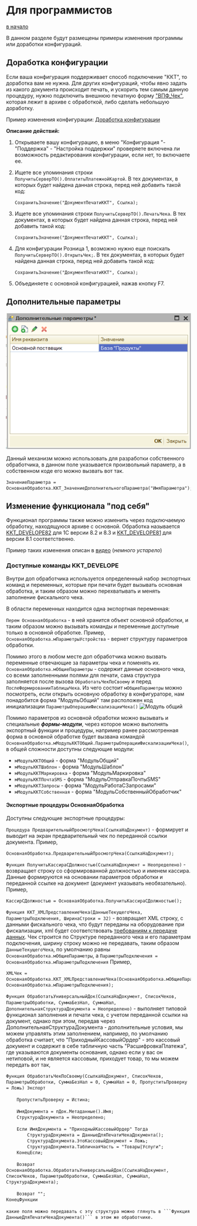 # Для программистов #

[в начало](README.md#навигация)

В данном разделе будут размещены примеры изменения программы или доработки конфигураций.

## Доработка конфигурации ##

Если ваша конфигурация поддерживает способ подключение "ККТ", то доработка вам не нужна. Для других конфигураций, чтобы явно задать из какого документа происходит печать, и ускорить тем самым данную процедуру, нужно подключить внешнюю печатную форму ["ВПФ_Чек"](instruction.md#структура-архива-с-обработкой), которая лежит в архиве с обработкой, либо сделать небольшую доработку.

Пример изменения конфигурации: [Доработка конфигурации](https://www.youtube.com/watch?v=Ehp2DU-YnqM&index=1&list=PLv043XNq9i-6_DdLAy1kTuExX2E-ikn65)

**Описание действий:**

1. Открываете вашу конфигурацию, в меню "Конфигурация "- "Поддержка" - "Настройка поддержки" проверяете включена ли возможность редактирования конфигурации, если нет, то включаете ее.

2. Ищете все упоминания строки ```ПолучитьСерверТО().ОплатитьПлатежнойКартой```. В тех документах, в которых будет найдена данная строка, перед ней добавить такой код:

    ```bsl
    СохранитьЗначение("ДокументПечатиККТ", Ссылка);
    ```

3. Ищете все упоминания строки ```ПолучитьСерверТО().ПечатьЧека```. В тех документах, в которых будет найдена данная строка, перед ней добавить такой код:

    ```bsl
    СохранитьЗначение("ДокументПечатиККТ", Ссылка);
    ```

4. Для конфигурации Розница 1, возможно нужно еще поискать ```ПолучитьСерверТО().ОткрытьЧек;```. В тех документах, в которых будет найдена данная строка, перед ней добавить такой код:

    ```bsl
    СохранитьЗначение("ДокументПечатиККТ", Ссылка);
    ```

5. Объединяете с основной конфигурацией, нажав кнопку F7.

## Дополнительные параметры ##

![Дополнительные параметры](media/f59e12e9afcf868c7f4bb320fc094d87.png)

Данный механизм можно использовать для разработки собственного обработчика, в данном поле указывается произвольный параметр, а в собственном коде его можно вызвать вот так.

```bsl
ЗначениеПараметра = ОсновнаяОбработка.ККТ_ЗначениеДополнительногоПараметра("ИмяПараметра");
```

## Изменение функционала "под себя" ##

Функционал программы также можно изменить через подключаемую обработку, находящуюся архиве с основной. Обработка называется [KKT_DEVELOPE82](instruction.md#структура-архива-с-обработкой) для 1С версии 8.2 и 8.3 и [KKT_DEVELOPE81](instruction.md#структура-архива-с-обработкой) для версии 8.1 соответственно.

Пример таких изменения описан в [видео](https://youtu.be/5t4pye9cRd8) (_немного устарело_)

### Доступные команды KKT_DEVELOPE ###

Внутри доп обработчика используется определенный набор экспортных команд и переменных, которые при печати будет вызывать основная обработка, и таким образом можно перехватывать и менять заполнение фискального чека.

В области переменных находится одна экспортная переменная:

```Перем ОсновнаяОбработка``` - в ней хранится объект основной обработки, и таким образом можно вызывать команды и переменные доступные только в основной обработке. Пример, ```ОсновнаяОбработка.мПараметрыУстройства``` - вернет структуру параметров обработки.

Помимо этого в любом месте доп обработчика можно вызвать переменные отвечающие за параметры чека и поменять их.
```ОсновнаяОбработка.мОбщиеПараметры``` - содержит данные основного чека, со всеми заполненными полями для печати, сама структура заполняется после вызова ```ОбработатьЧекПоСвоему``` и перед ```ПослеФормированииТаблицыЧека```. Из чего состоит ```мОбщиеПараметры``` можно посмотреть, если открыть основную обработку в конфигураторе, нам понадобится форма "МодульОбщий" там расположен код инициализации ```ПараметрыОперацииФискализацииЧека()```
    ![Модуль общий](media/модульобщий.png)

Помимо параметров из основной обработки можно вызывать и специальные ***формы-модули***, через которое можно выполнять экспортный функции и процедуры, например ранее рассмотренная форма в основной обработке будет вызвана командой ```ОсновнаяОбработка.мМодульККТОбщий.ПараметрыОперацииФискализацииЧека()```, в общей сложности доступны следующие модули:

- ```мМодульККТОбщий``` - форма "МодульОбщий"
- ```мМодульККТШаблон``` - форма "МодульШаблон"
- ```мМодульККТМаркировка``` - форма "МодульМаркировка"
- ```мМодульККТПочтаSMS``` - форма "МодульОтправкаПочтыSMS"
- ```мМодульККТЗапросы``` - форма "МодульРаботаСЗапросами"
- ```мМодульККТСобственная``` - форма "МодульСобственныйОбработчик"
  
#### Экспортные процедуры ОсновнаяОбработка ####

Доступны следующие экспортные процедуры:

```Процедура ПредварительныйПросмотрЧека(СсылкаНаДокумент)``` - формирует и выводит на экран предварительный чек по переданной ссылки документа. Пример,

```bsl
ОсновнаяОбработка.ПредварительныйПросмотрЧека(СсылкаНаДокумент);
```

```Функция ПолучитьКассираСДолжностью(СсылкаНаДокумент = Неопределено)``` - возвращает строку со сформированной должностью и именем кассира. Данные формируются на основании параметров обработки и переданной ссылке на документ (документ указывать необязательно). Пример,

```bsl
КассирСДолжностью = ОсновнаяОбработка.ПолучитьКассираСДолжностью();
```

```Функция ККТ_XMLПредставлениеЧека(ДанныеТекущегоЧека, ПараметрыПодключения, ШиринаСтроки = 32)``` - возвращает XML строку, с данными фискального чека, что будут переданы на оборудование при фискализации, xml будет соответствовать [требованиям к передаче данных](https://its.1c.ru/db/metod8dev/content/4829/hdoc). Чек строится по Структуре переданного чека и его параметрам подключения, ширину строку можно не передавать, таким образом ```ДанныеТекущегоЧека```, по умолчанию равны ```ОсновнаяОбработка.мОбщиеПараметры```, а ```ПараметрыПодключения = ОсновнаяОбработка.мПараметрыПодключения```
Пример,

```bsl
XMLЧек = ОсновнаяОбработка.ККТ_XMLПредставлениеЧека(ОсновнаяОбработка.мОбщиеПараметры, ОсновнаяОбработка.мПараметрыПодключения);
```

```Функция ОбработатьУниверсальныйДок(СсылкаНаДокумент, СписокЧеков, ПараметрыОбработки, СуммаБезНал, СуммаНал, ДополнительнаяСтруктураДокумента = Неопределено)``` - выполняет типовой функционал заполнения и печати чека, с учетом переданной ссылки на документ, однако при этом, передав через ДополнительнаяСтруктураДокумента - дополнительные условия, мы можем управлять этим заполнением, например, по умолчанию обработка считает, что "ПриходныйКассовыйОрдер"  - это кассовый документ и содержит в себе табличную часть "РасшифровкаПлатежа", где указываются документы основания, однако если у вас он нетиповой, и не является кассовым, приходует товар, то мы можем передать вот так,

```bsl
Функция ОбработатьЧекПоСвоему(СсылкаНаДокумент, СписокЧеков, ПараметрыОбработки, СуммаБезНал = 0, СуммаНал = 0, ПропуститьПроверку = Ложь) Экспорт

    ПропуститьПроверку = Истина;

    ИмяДокумента = пДок.Метаданные().Имя;
    СтруктураДокумента = Неопределено;

    Если ИмяДокумента = "ПриходныйКассовыйОрдер" Тогда
        СтруктураДокумента = ДанныеДляПечатиЧекаДокумента();
        СтруктураДокумента.ЭтоКассовыйДокумент = Ложь;
        СтруктураДокумента.ТабличнаяЧасть = "Товары|Услуги";
    КонецЕсли;

    Возврат ОсновнаяОбработка.ОбработатьУниверсальныйДок(СсылкаНаДокумент, СписокЧеков, ПараметрыОбработки, СуммаБезНал, СуммаНал, СтруктураДокумента);

    Возврат "";
КонецФункции

какие поля можно передавать с эту структура можно глянуть в ```Функция ДанныеДляПечатиЧекаДокумента()``` в этом же обработчике.
